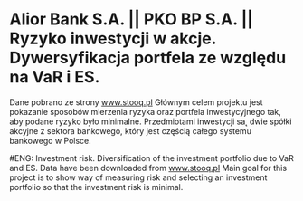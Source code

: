 # Alior Bank S.A. || PKO BP S.A. || Ryzyko inwestycji w akcje. Dywersyfikacja portfela ze względu na VaR i ES.
Dane pobrano ze strony www.stooq.pl 
Głównym celem projektu jest pokazanie sposobów mierzenia ryzyka oraz portfela
inwestycyjnego tak, aby podane ryzyko było minimalne. Przedmiotami inwestycji sa˛
dwie spółki akcyjne z sektora bankowego, który jest częścią całego systemu bankowego
w Polsce.

#ENG: Investment risk. Diversification of the investment portfolio due to VaR and ES.
Data have been downloaded from www.stooq.pl
Main goal for this project is to show way of measuring risk and selecting an investment portfolio so
that the investment risk is minimal.
